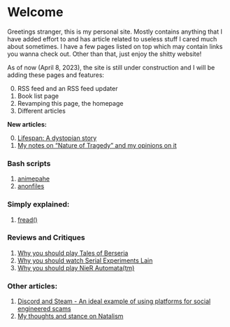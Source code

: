 # Welcome

Greetings stranger, this is my personal site. Mostly contains anything that I have added effort to and has article related to useless stuff I cared much about sometimes. I have a few pages listed on top which may contain links you wanna check out. Other than that, just enjoy the shitty website!

As of now (April 8, 2023), the site is still under construction and I will be adding these pages and features:

0. RSS feed and an RSS feed updater
0. Book list page
0. Revamping this page, the homepage
0. Different articles

**New articles:**

0. [Lifespan: A dystopian story](./lifespan/lifespan.html)
0. [My notes on “Nature of Tragedy” and my opinions on it](./not/not.html)

</div>

<div class="main">

<h3>Bash scripts</h3>

<ol>
<li>
<a href="./animepahe.bash">
animepahe
</a>
</li>

<li>
<a href="./anonfiles.bash">
anonfiles
</a>
</li>
</ol>

</div>

<p></p>

<div class="main">

<h3>Simply explained:</h3>

<ol>
<li>
<a href="./fread/fread.html">
fread()
</a>
</li>
</ol>

</div>
<p></p>

<div class="main-special">
<h3>Reviews and Critiques</h3>
<ol>
<li>
<a href="./tob/tob.html">
Why you should play Tales of Berseria
</a>
</li>
<li>
<a href="./sel/sel.html">
Why you should watch Serial Experiments Lain
</a>
</li>
<li>
<a href="./nier_automata/nier_automata.html">
Why you should play NieR Automata(tm)
</a>
</li>
</ol>
</div>

<p></p>

<div class="main">

<h3>Other articles:</h3>
<ol>
<li>
<a href="./ses/ses.html">Discord and Steam - An ideal example of using platforms for social
engineered scams</a>
</li>
<li>
<a href="./anti-pro-natalism/anti-pro-natalism.html">My thoughts and stance on Natalism</a>
</li>
</ol>
